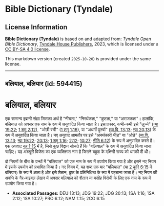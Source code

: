 # Bible Dictionary (Tyndale)

## License Information

**Bible Dictionary (Tyndale)** is based on and adapted from: _Tyndale Open Bible Dictionary_, [Tyndale House Publishers](https://tyndaleopenresources.com/), 2023, which is licensed under a [CC BY-SA 4.0 license](https://creativecommons.org/licenses/by-sa/4.0/legalcode.en).

This markdown version (created `2025-10-20`) is provided under the same license.



--------------------------------

## बलियाल, बलियार (id: 594415)

बलियाल, बलियार
==============

एक सामान्य इब्रानी संज्ञा जिसका अर्थ है "नीचता," "निरर्थकता," "दुष्टता," या "अराजकता"। हालांकि, बलियाल को अक्सर एक नाम के रूप में अनुवादित किया जाता है। इस प्रकार, कभी\-कभी इसे "लुच्चे" ([न्या 19:22](https://ref.ly/Judg19:22); [1 शमू 2:12](https://ref.ly/1Sam2:12)), "ओछी स्त्री" ([1 शमू 1:16](https://ref.ly/1Sam1:16)), या "अधर्मी पुरुषों" ([व्य.वि. 13:13](https://ref.ly/Deut13:13); [न्या 20:13](https://ref.ly/Judg20:13)) के रूप में अनुवादित किया जाता है। नए अनुवाद आमतौर पर इसे "अनर्थकारी भीड़" या "ओछे" ([व्य.वि. 13:13](https://ref.ly/Deut13:13); [न्या 19:22](https://ref.ly/Judg19:22); [20:13](https://ref.ly/Judg20:13); [1 शमू 1:16](https://ref.ly/1Sam1:16); [2:12](https://ref.ly/1Sam2:12); [10:27](https://ref.ly/1Sam10:27); [नीति 6:12](https://ref.ly/Prov6:12)) के रूप में अनुवादित करते हैं। एक अपवाद [नहू 1:15](https://ref.ly/Nah1:15) में है, जिसे कुछ विद्वान सोचते हैं कि "बलियाल" के रूप में अनुवादित किया जाना चाहिए। यह अश्शूरी विजेता का एक व्यक्तिगत नाम है जिसने यहूदा के दक्षिणी राज्य को धमकी दी थी।

दो नियमों के बीच के ग्रन्थों में "बलियाल" को एक नाम के रूप में उपयोग किया गया है और इसने नए नियम में इसके उपयोग को प्रभावित किया है। नए नियम में, यह शब्द एक बार "बलियाल" (या [2 कुरि 6:15](https://ref.ly/2Cor6:15) में बलियार) के रूप में आता है और इसे शैतान, दुष्ट के प्रतिनिधित्व के रूप में पहचाना जाता है। नए नियम की अवधि के गैर\-बाइबल लेखन में अक्सर बलियाल को शैतान या मसीह विरोधी के लिए एक नाम के रूप में उपयोग किया गया है।

* **Associated Passages:** DEU 13:13; JDG 19:22; JDG 20:13; 1SA 1:16; 1SA 2:12; 1SA 10:27; PRO 6:12; NAM 1:15; 2CO 6:15

